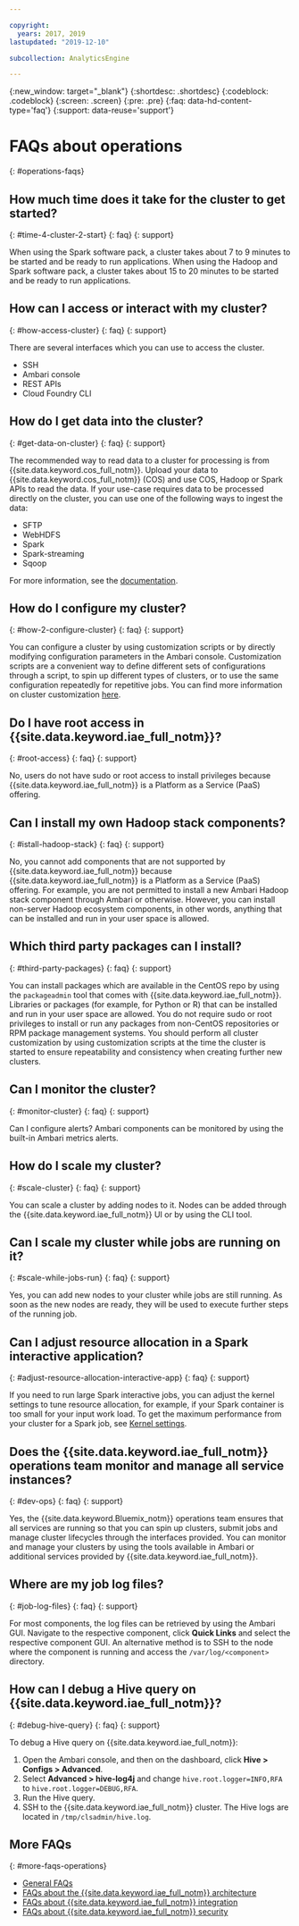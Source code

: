 ```yaml
---

copyright:
  years: 2017, 2019
lastupdated: "2019-12-10"

subcollection: AnalyticsEngine

---
```


{:new_window: target="_blank"}
{:shortdesc: .shortdesc}
{:codeblock: .codeblock}
{:screen: .screen}
{:pre: .pre}
{:faq: data-hd-content-type='faq'}
{:support: data-reuse='support'}


# FAQs about operations
{: #operations-faqs}

## How much time does it take for the cluster to get started?
{: #time-4-cluster-2-start}
{: faq}
{: support}

When using the Spark software pack, a cluster takes about
7 to 9 minutes to be started and be ready to run applications. When using the Hadoop and Spark software pack, a cluster takes about 15 to 20 minutes to be started and be ready to run  applications.

## How can I access or interact with my cluster?
{: #how-access-cluster}
{: faq}
{: support}

There are several interfaces which you can use to access the cluster.
- SSH
- Ambari console
- REST APIs
- Cloud Foundry CLI

## How do I get data into the cluster?
{: #get-data-on-cluster}
{: faq}
{: support}

The recommended way to read data to a cluster for processing is from {{site.data.keyword.cos_full_notm}}. Upload your data to {{site.data.keyword.cos_full_notm}} (COS) and use COS, Hadoop or Spark APIs to read the data. If your use-case requires data to be processed directly on the cluster, you can use one of the following ways to ingest the data:
- SFTP
- WebHDFS
- Spark
- Spark-streaming
- Sqoop

For more information, see the [documentation](/docs/services/AnalyticsEngine?topic=AnalyticsEngine-upload-files-hdfs).

## How do I configure my cluster?
{: #how-2-configure-cluster}
{: faq}
{: support}

You can configure a cluster by using customization scripts or by directly modifying configuration parameters in the Ambari console. Customization scripts are a convenient way to define different
sets of configurations through a script, to spin up different types of clusters, or to use the same configuration repeatedly for repetitive jobs. You can find more information on cluster customization
[here](/docs/services/AnalyticsEngine?topic=AnalyticsEngine-cust-cluster).

## Do I have root access in {{site.data.keyword.iae_full_notm}}?
{: #root-access}
{: faq}
{: support}

No, users do not have sudo or root access to install privileges
because {{site.data.keyword.iae_full_notm}} is a Platform as a Service (PaaS)  offering.

## Can I install my own Hadoop stack components?
{: #istall-hadoop-stack}
{: faq}
{: support}

No, you cannot add components that are not supported by {{site.data.keyword.iae_full_notm}} because {{site.data.keyword.iae_full_notm}} is a Platform as a Service (PaaS) offering. For example, you are not permitted to install a new Ambari Hadoop stack component through Ambari or otherwise. However, you can install non-server Hadoop ecosystem components, in other words, anything that can be installed and run in your user space is allowed.

## Which third party packages can I install?
{: #third-party-packages}
{: faq}
{: support}

You can install packages which are available in the CentOS repo by using the `packageadmin` tool that comes with {{site.data.keyword.iae_full_notm}}. Libraries or packages (for example, for Python or R) that can be installed and run in your user space are allowed. You do not require sudo or root privileges to install or run any packages from non-CentOS repositories or RPM package management systems.
You should perform all cluster customization by using customization
scripts at the time the cluster is started to ensure repeatability and consistency when creating further new clusters.

## Can I monitor the cluster?
{: #monitor-cluster}
{: faq}
{: support}

Can I configure alerts? Ambari components can be monitored by using the built-in Ambari metrics alerts.

## How do I scale my cluster?
{: #scale-cluster}
{: faq}
{: support}

You can scale a cluster by adding nodes to it. Nodes can be added through the {{site.data.keyword.iae_full_notm}} UI or by using the CLI tool.

## Can I scale my cluster while jobs are running on it?
{: #scale-while-jobs-run}
{: faq}
{: support}

Yes, you can add new nodes to your cluster while jobs are still running. As soon as the new nodes are ready, they will be used to execute further steps of the running job.

## Can I adjust resource allocation in a Spark interactive application?
{: #adjust-resource-allocation-interactive-app}
{: faq}
{: support}

If you need to run large Spark interactive jobs, you can adjust the kernel settings to tune resource allocation, for example, if your Spark container is too small for your input work load. To get the maximum performance from your cluster for a Spark job, see [Kernel settings](/docs/services/AnalyticsEngine?topic=AnalyticsEngine-kernel-settings).

## Does the {{site.data.keyword.iae_full_notm}} operations team monitor and manage all service instances?
{: #dev-ops}
{: faq}
{: support}

Yes, the {{site.data.keyword.Bluemix_notm}} operations team ensures that all services are  running so that you can spin up clusters, submit jobs and manage  cluster lifecycles through the interfaces provided. You can monitor and manage your clusters by using the tools available in Ambari or additional services provided by {{site.data.keyword.iae_full_notm}}.

## Where are my job log files?
{: #job-log-files}
{: faq}
{: support}

For most components, the log files can be retrieved by using the Ambari GUI. Navigate to the respective component, click **Quick Links** and select the respective component GUI.  An alternative method is to SSH to the node where the component is running and access the `/var/log/<component>` directory.

## How can I debug a Hive query on {{site.data.keyword.iae_full_notm}}?
{: #debug-hive-query}
{: faq}
{: support}

To debug a Hive query on {{site.data.keyword.iae_full_notm}}:

1. Open the Ambari console, and then on the dashboard, click **Hive > Configs > Advanced**.
2. Select **Advanced > hive-log4j** and change `hive.root.logger=INFO,RFA` to `hive.root.logger=DEBUG,RFA`.
3. Run the Hive query.
4. SSH to the {{site.data.keyword.iae_full_notm}} cluster. The Hive logs are located in `/tmp/clsadmin/hive.log`.

## More FAQs
{: #more-faqs-operations}

- [General FAQs](/docs/services/AnalyticsEngine?topic=AnalyticsEngine-general-faqs)
- [FAQs about the {{site.data.keyword.iae_full_notm}} architecture](/docs/services/AnalyticsEngine?topic=AnalyticsEngine-faqs-architecture)
- [FAQs about {{site.data.keyword.iae_full_notm}} integration](/docs/services/AnalyticsEngine?topic=AnalyticsEngine-integration-faqs)
- [FAQs about {{site.data.keyword.iae_full_notm}} security](/docs/services/AnalyticsEngine?topic=AnalyticsEngine-security-faqs)
